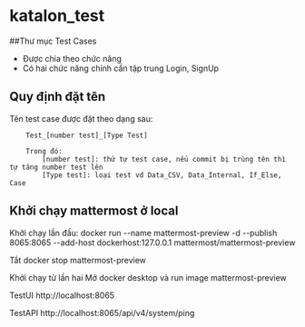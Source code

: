 # katalon_test

##Thư mục <bold>Test Cases</bold>
- Được chia theo chức năng
- Có hai chức năng chính cần tập trung Login, SignUp

## Quy định đặt tên
 Tên test case được đặt theo dạng sau:
 		
 		Test_[number test]_[Type Test]
 		
 		Trong đó: 
 			[number test]: thứ tự test case, nếu commit bị trùng tên thì tự tăng number test lên
 			[Type test]: loại test vd Data_CSV, Data_Internal, If_Else, Case
 
 ## Khởi chạy mattermost ở local

   Khởi chạy lần đầu:
   docker run --name mattermost-preview -d --publish 8065:8065 --add-host dockerhost:127.0.0.1 mattermost/mattermost-preview
   
   Tắt
   docker stop mattermost-preview
   
   Khởi chạy từ lần hai
   Mở docker desktop và run image mattermost-preview
   
   TestUI
   http://localhost:8065
   
   TestAPI
   http://localhost:8065/api/v4/system/ping
